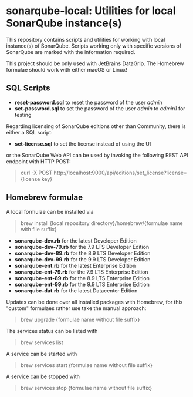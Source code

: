 # sonarqube-local: Utilities for local SonarQube instance(s)

This repository contains scripts and utilities for working with local instance(s) of SonarQube.
Scripts working only with specific versions of SonarQube are marked with the information required.

This project should be only used with JetBrains DataGrip. The Homebrew formulae should work with
either macOS or Linux!

## SQL Scripts

- **reset-password.sql** to reset the password of the user *admin*
- **set-password.sql** to set the password of the user *admin* to *admin1* for testing

Regarding licensing of SonarQube editions other than Community, there is either a SQL script:

- **set-license.sql** to set the license instead of using the UI

or the SonarQube Web API can be used by invoking the following REST API endpoint with HTTP POST:
> curl -X POST http://localhost:9000/api/editions/set_license?license={license key}

## Homebrew formulae

A local formulae can be installed via
> brew install {local repository directory}/homebrew/{formulae name with file suffix}

- **sonarqube-dev.rb** for the latest Developer Edition
- **sonarqube-dev-79.rb** for the 7.9 LTS Developer Edition
- **sonarqube-dev-89.rb** for the 8.9 LTS Developer Edition
- **sonarqube-dev-99.rb** for the 9.9 LTS Developer Edition
- **sonarqube-ent.rb** for the latest Enterprise Edition
- **sonarqube-ent-79.rb** for the 7.9 LTS Enterprise Edition
- **sonarqube-ent-89.rb** for the 8.9 LTS Enterprise Edition
- **sonarqube-ent-99.rb** for the 9.9 LTS Enterprise Edition
- **sonarqube-dat.rb** for the latest Datacenter Edition

Updates can be done over all installed packages with Homebrew, for this "custom" formulaes rather
use take the manual approach:
> brew upgrade {formulae name without file suffix}

The services status can be listed with
> brew services list

A service can be started with
> brew services start {formulae name without file suffix}

A service can be stopped with
> brew services stop {formulae name without file suffix}
